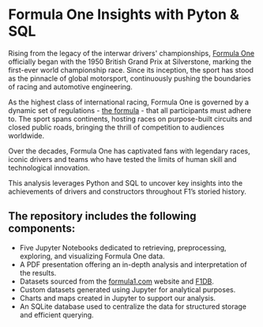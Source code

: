 # Formula One Insights with Pyton & SQL

Rising from the legacy of the interwar drivers' championships, [Formula One](https://formula1.com) officially began with the 1950 British Grand Prix at Silverstone, marking the first-ever world championship race. Since its inception, the sport has stood as the pinnacle of global motorsport, continuously pushing the boundaries of racing and automotive engineering.

As the highest class of international racing, Formula One is governed by a dynamic set of regulations - [the formula](https://en.wikipedia.org/wiki/Formula_One) - that all participants must adhere to. The sport spans continents, hosting races on purpose-built circuits and closed public roads, bringing the thrill of competition to audiences worldwide.

Over the decades, Formula One has captivated fans with legendary races, iconic drivers and teams who have tested the limits of human skill and technological innovation. 

This analysis leverages Python and SQL to uncover key insights into the achievements of drivers and constructors throughout F1’s storied history.

## The repository includes the following components:
- Five Jupyter Notebooks dedicated to retrieving, preprocessing, exploring, and visualizing Formula One data.
- A PDF presentation offering an in-depth analysis and interpretation of the results.
- Datasets sourced from the [formula1.com](https://formula1.com) website and [F1DB](https://github.com/f1db/f1db).
- Custom datasets generated using Jupyter for analytical purposes.
- Charts and maps created in Jupyter to support our analysis.
- An SQLite database used to centralize the data for structured storage and efficient querying.
